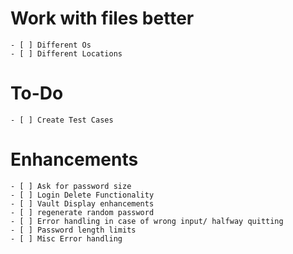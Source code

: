 # Work with files better
    - [ ] Different Os
    - [ ] Different Locations

#   To-Do
    - [ ] Create Test Cases

# Enhancements
    - [ ] Ask for password size
    - [ ] Login Delete Functionality
    - [ ] Vault Display enhancements
    - [ ] regenerate random password
    - [ ] Error handling in case of wrong input/ halfway quitting
    - [ ] Password length limits
    - [ ] Misc Error handling
    